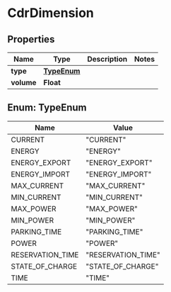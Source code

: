 

# CdrDimension


## Properties

| Name | Type | Description | Notes |
|------------ | ------------- | ------------- | -------------|
|**type** | [**TypeEnum**](#TypeEnum) |  |  |
|**volume** | **Float** |  |  |



## Enum: TypeEnum

| Name | Value |
|---- | -----|
| CURRENT | &quot;CURRENT&quot; |
| ENERGY | &quot;ENERGY&quot; |
| ENERGY_EXPORT | &quot;ENERGY_EXPORT&quot; |
| ENERGY_IMPORT | &quot;ENERGY_IMPORT&quot; |
| MAX_CURRENT | &quot;MAX_CURRENT&quot; |
| MIN_CURRENT | &quot;MIN_CURRENT&quot; |
| MAX_POWER | &quot;MAX_POWER&quot; |
| MIN_POWER | &quot;MIN_POWER&quot; |
| PARKING_TIME | &quot;PARKING_TIME&quot; |
| POWER | &quot;POWER&quot; |
| RESERVATION_TIME | &quot;RESERVATION_TIME&quot; |
| STATE_OF_CHARGE | &quot;STATE_OF_CHARGE&quot; |
| TIME | &quot;TIME&quot; |



